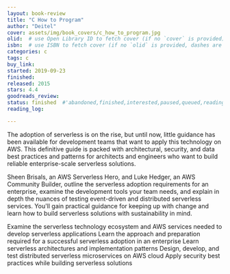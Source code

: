 ```yaml
---
layout: book-review
title: "C How to Program"
author: "Deitel"
cover: assets/img/book_covers/c_how_to_program.jpg
olid:  # use Open Library ID to fetch cover (if no `cover` is provided)
isbn:  # use ISBN to fetch cover (if no `olid` is provided, dashes are optional)
categories: c
tags: c
buy_link: 
started: 2019-09-23
finished: 
released: 2015
stars: 4.4
goodreads_review:
status: finished  #'abandoned,finished,interested,paused,queued,reading,reread'
reading_log:

---
```


The adoption of serverless is on the rise, but until now, little guidance has been available for development teams that want to apply this technology on AWS. This definitive guide is packed with architectural, security, and data best practices and patterns for architects and engineers who want to build reliable enterprise-scale serverless solutions.

Sheen Brisals, an AWS Serverless Hero, and Luke Hedger, an AWS Community Builder, outline the serverless adoption requirements for an enterprise, examine the development tools your team needs, and explain in depth the nuances of testing event-driven and distributed serverless services. You'll gain practical guidance for keeping up with change and learn how to build serverless solutions with sustainability in mind.

Examine the serverless technology ecosystem and AWS services needed to develop serverless applications
Learn the approach and preparation required for a successful serverless adoption in an enterprise
Learn serverless architectures and implementation patterns
Design, develop, and test distributed serverless microservices on AWS cloud
Apply security best practices while building serverless solutions